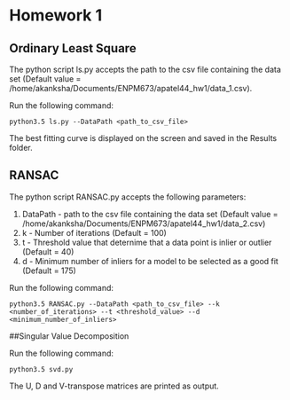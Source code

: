 # Homework 1

## Ordinary Least Square 

The python script ls.py accepts the path to the csv file containing the data set (Default value = /home/akanksha/Documents/ENPM673/apatel44_hw1/data_1.csv).

Run the following command:
```
python3.5 ls.py --DataPath <path_to_csv_file>
```

The best fitting curve is displayed on the screen and saved in the Results folder.

## RANSAC

The python script RANSAC.py accepts the following parameters:

1. DataPath - path to the csv file containing the data set (Default value = /home/akanksha/Documents/ENPM673/apatel44_hw1/data_2.csv)
2. k - Number of iterations (Default = 100)
3. t - Threshold value that deternime that a data point is inlier or outlier (Default = 40)
4. d - Minimum number of inliers for a model to be selected as a good fit (Default = 175)

Run the following command:
```
python3.5 RANSAC.py --DataPath <path_to_csv_file> --k <number_of_iterations> --t <threshold_value> --d <minimum_number_of_inliers>
```

##Singular Value Decomposition

Run the following command:

```
python3.5 svd.py
```
The U, D and V-transpose matrices are printed as output. 

